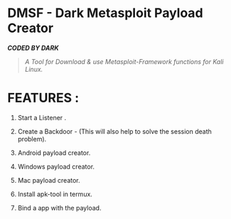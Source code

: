 # DMSF - Dark Metasploit Payload Creator

**_CODED BY DARK_**

> _A Tool for Download & use Metasploit-Framework functions for Kali Linux._

# FEATURES :

1. Start a Listener . 

2. Create a Backdoor - (This will also help to solve the session death problem).

3. Android payload creator. 

4. Windows payload creator. 

5. Mac payload creator. 

6. Install apk-tool in termux. 

7. Bind a app with the payload. 

